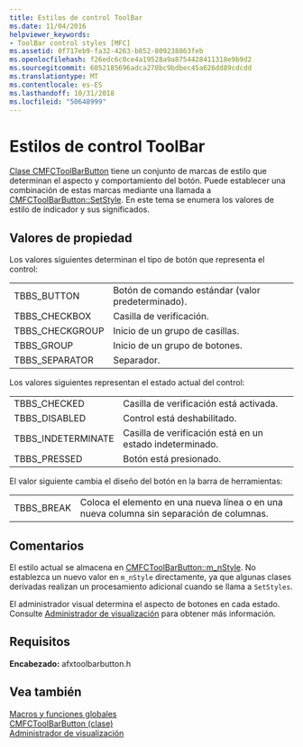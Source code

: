 ```yaml
---
title: Estilos de control ToolBar
ms.date: 11/04/2016
helpviewer_keywords:
- ToolBar control styles [MFC]
ms.assetid: 0f717eb9-fa32-4263-b852-809238863feb
ms.openlocfilehash: f26edc6c0ce4a19528a9a8754428411318e9b9d2
ms.sourcegitcommit: 6052185696adca270bc9bdbec45a626dd89cdcdd
ms.translationtype: MT
ms.contentlocale: es-ES
ms.lasthandoff: 10/31/2018
ms.locfileid: "50648999"
---
```

# <a name="toolbar-control-styles"></a>Estilos de control ToolBar

[Clase CMFCToolBarButton](../../mfc/reference/cmfctoolbarbutton-class.md) tiene un conjunto de marcas de estilo que determinan el aspecto y comportamiento del botón. Puede establecer una combinación de estas marcas mediante una llamada a [CMFCToolBarButton::SetStyle](../../mfc/reference/cmfctoolbarbutton-class.md#setstyle). En este tema se enumera los valores de estilo de indicador y sus significados.

## <a name="property-values"></a>Valores de propiedad

Los valores siguientes determinan el tipo de botón que representa el control:

|||
|-|-|
|TBBS_BUTTON|Botón de comando estándar (valor predeterminado).  |
|TBBS_CHECKBOX|Casilla de verificación.  |
|TBBS_CHECKGROUP|Inicio de un grupo de casillas.  |
|TBBS_GROUP|Inicio de un grupo de botones.  |
|TBBS_SEPARATOR|Separador.  |

Los valores siguientes representan el estado actual del control:

|||
|-|-|
|TBBS_CHECKED|Casilla de verificación está activada.  |
|TBBS_DISABLED|Control está deshabilitado.  |
|TBBS_INDETERMINATE|Casilla de verificación está en un estado indeterminado.  |
|TBBS_PRESSED|Botón está presionado.  |

El valor siguiente cambia el diseño del botón en la barra de herramientas:

|||
|-|-|
|TBBS_BREAK|Coloca el elemento en una nueva línea o en una nueva columna sin separación de columnas.  |

## <a name="remarks"></a>Comentarios

El estilo actual se almacena en [CMFCToolBarButton::m_nStyle](../../mfc/reference/cmfctoolbarbutton-class.md#m_nstyle). No establezca un nuevo valor en `m_nStyle` directamente, ya que algunas clases derivadas realizan un procesamiento adicional cuando se llama a `SetStyles`.

El administrador visual determina el aspecto de botones en cada estado. Consulte [Administrador de visualización](../../mfc/visualization-manager.md) para obtener más información.

## <a name="requirements"></a>Requisitos

**Encabezado:** afxtoolbarbutton.h

## <a name="see-also"></a>Vea también

[Macros y funciones globales](../../mfc/reference/mfc-macros-and-globals.md)<br/>
[CMFCToolBarButton (clase)](../../mfc/reference/cmfctoolbarbutton-class.md)<br/>
[Administrador de visualización](../../mfc/visualization-manager.md)

